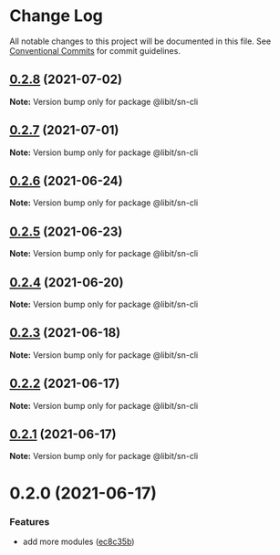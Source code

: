 # Change Log

All notable changes to this project will be documented in this file.
See [Conventional Commits](https://conventionalcommits.org) for commit guidelines.

## [0.2.8](https://gitr.net/mindary/libit/compare/@libit/sn-cli@0.2.7...@libit/sn-cli@0.2.8) (2021-07-02)

**Note:** Version bump only for package @libit/sn-cli





## [0.2.7](https://gitr.net/mindary/libit/compare/@libit/sn-cli@0.2.6...@libit/sn-cli@0.2.7) (2021-07-01)

**Note:** Version bump only for package @libit/sn-cli





## [0.2.6](https://gitr.net/mindary/libit/compare/@libit/sn-cli@0.2.5...@libit/sn-cli@0.2.6) (2021-06-24)

**Note:** Version bump only for package @libit/sn-cli





## [0.2.5](https://gitr.net/mindary/libit/compare/@libit/sn-cli@0.2.4...@libit/sn-cli@0.2.5) (2021-06-23)

**Note:** Version bump only for package @libit/sn-cli





## [0.2.4](https://gitr.net/mindary/libit/compare/@libit/sn-cli@0.2.3...@libit/sn-cli@0.2.4) (2021-06-20)

**Note:** Version bump only for package @libit/sn-cli





## [0.2.3](https://gitr.net/mindary/libit/compare/@libit/sn-cli@0.2.2...@libit/sn-cli@0.2.3) (2021-06-18)

**Note:** Version bump only for package @libit/sn-cli





## [0.2.2](https://gitr.net/mindary/libit/compare/@libit/sn-cli@0.2.1...@libit/sn-cli@0.2.2) (2021-06-17)

**Note:** Version bump only for package @libit/sn-cli





## [0.2.1](https://gitr.net/mindary/libit/compare/@libit/sn-cli@0.2.0...@libit/sn-cli@0.2.1) (2021-06-17)

**Note:** Version bump only for package @libit/sn-cli





# 0.2.0 (2021-06-17)


### Features

* add more modules ([ec8c35b](https://gitr.net/mindary/libit/commits/ec8c35b18b46fd894731b63383e766973070cc52))
